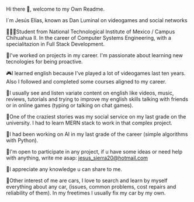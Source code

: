 Hi there 👋, welcome to my Own Readme.

I´m Jesús Elías, known as Dan Luminal on videogames and social networks

👩🏻‍🎓Student from National Technological Institute of Mexico / Campus Chihuahua II. In the career of Computer Systems Engineering, with a specialitazion in Full Stack Development.

💼I've worked on projects in my career. I'm passionate about learning new tecnologies for being proactive.

🎮I learned english because I've played a lot of videogames last ten years. Also I followed and completed some courses aligned to my career.

📲I usually see and listen variate content on english like videos, music, reviews, tutorials and trying to improve my english skills talking with friends or in online games (typing or talking on chat games).

🥶One of the craziest stories was my social service on my last grade on the university. I had to learn MERN stack to work in that complex project.

🤖I had been working on AI in my last grade of the career (simple algorithms with Python).

📩I'm open to participate in any project, if u have some ideas or need help with anything, write me asap: jesus_sierra20@hotmail.com

🙌I appreciate any knowledge u can share to me.

🚗Other interest of me are cars, I love to search and learn by myself everything about any car, (issues, common problems, cost repairs and reliability of them). In my freetimes I usually fix my car by my own.
